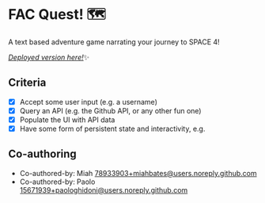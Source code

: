 # FAC Quest! 🗺️

A text based adventure game narrating your journey to SPACE 4!

[*Deployed version here!*](https://sleepy-meitner-5e2ffb.netlify.app/):sparkles:

## Criteria 
- [x] Accept some user input (e.g. a username)
- [x] Query an API (e.g. the Github API, or any other fun one)
- [x] Populate the UI with API data
- [x] Have some form of persistent state and interactivity, e.g.

## Co-authoring
* Co-authored-by: Miah <78933903+miahbates@users.noreply.github.com>
* Co-authored-by: Paolo <15671939+paologhidoni@users.noreply.github.com>
